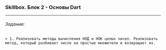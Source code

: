 ### Skillbox. Блок 2 - Основы Dart ###
---
###### Задания: ######
    > 1. Реализовать методы вычисления НОД и НОК целых чисел. Реализовать метод, который разбивает число на простые множители и возвращает их. 